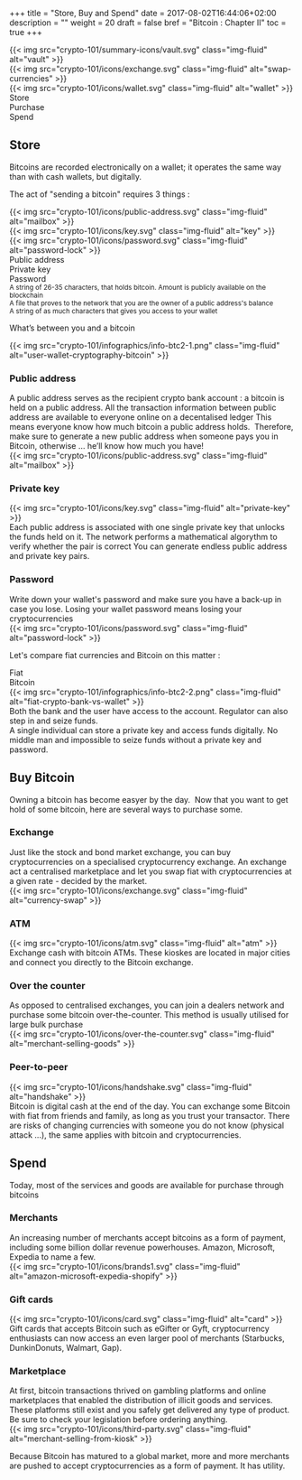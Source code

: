 +++
title = "Store, Buy and Spend"
date = 2017-08-02T16:44:06+02:00
description = ""
weight = 20
draft = false
bref = "Bitcoin : Chapter II"
toc = true
+++


<div class="container">
  <div class="row">
    <div class="col">
     {{< img src="crypto-101/summary-icons/vault.svg" class="img-fluid" alt="vault" >}}
    </div>
    <div class="col">
     {{< img src="crypto-101/icons/exchange.svg" class="img-fluid" alt="swap-currencies" >}}
    </div>
    <div class="col">
     {{< img src="crypto-101/icons/wallet.svg" class="img-fluid" alt="wallet" >}}
    </div>
  </div>
   <div class="row">
    <div class="col">
      Store
    </div>
    <div class="col">
      Purchase
    </div>
    <div class="col">
      Spend
    </div>
  </div>
</div>



## Store



Bitcoins are recorded electronically on a wallet; 
it operates the same way than with cash wallets, but digitally.

The act of "sending a bitcoin" requires 3 things :


<div class="container">
  <div class="row text-center mb-3">
    <div class="col">
     {{< img src="crypto-101/icons/public-address.svg" class="img-fluid" alt="mailbox" >}}
    </div>
    <div class="col">
     {{< img src="crypto-101/icons/key.svg" class="img-fluid" alt="key" >}}
    </div>
    <div class="col">
     {{< img src="crypto-101/icons/password.svg" class="img-fluid" alt="password-lock" >}}
    </div>
  </div>
  <div class="row text-center mb-2">
    <div class="col">
      Public address
    </div>
    <div class="col">
      Private key
    </div>
    <div class="col">
      Password
    </div>
  </div>
  <div class="row text-center">
    <div class="col">
     <small>A string of 26-35 characters, that holds bitcoin. Amount is publicly available on the blockchain</small>
    </div>
    <div class="col">
      <small>A file that proves to the network that you are the owner of a public address's balance</small>
    </div>
    <div class="col">
      <small>A string of as much characters that gives you access to your wallet</small>
    </div>
  </div>
</div>


What’s between you and a bitcoin


{{< img src="crypto-101/infographics/info-btc2-1.png" class="img-fluid" alt="user-wallet-cryptography-bitcoin" >}}





### Public address



<div class="container">
  <div class="row">
    <div class="col">
      A public address serves as the recipient crypto bank account : a bitcoin is held on a public address.
      All the transaction information between public address are available to everyone online on a decentalised ledger
      This means everyone know how much bitcoin a public address holds. 
      Therefore, make sure to generate a new public address when someone pays you in Bitcoin, otherwise … he’ll know how much you have!
    </div>
    <div class="col">
      {{< img src="crypto-101/icons/public-address.svg" class="img-fluid" alt="mailbox" >}}
    </div>
  </div>
</div>




### Private key



<div class="container">
  <div class="row">
    <div class="col">
      {{< img src="crypto-101/icons/key.svg" class="img-fluid" alt="private-key" >}}
    </div>
    <div class="col">
      Each public address is associated with one single private key that unlocks the funds held on it.  
      The network performs a mathematical algorythm to verify whether the pair is correct
      You can generate endless public address and private key pairs.
    </div>
  </div>
</div>




### Password



<div class="container">
  <div class="row">
    <div class="col">
      Write down your wallet's password and make sure you have a back-up in case you lose.
      Losing your wallet password means losing your cryptocurrencies
    </div>
    <div class="col">
      {{< img src="crypto-101/icons/password.svg" class="img-fluid" alt="password-lock" >}}
    </div>
  </div>
</div>

Let's compare fiat currencies and Bitcoin on this matter :

<div class="container">
  <div class="row">
    <div class="col">
      Fiat
    </div> 
    <div class="col">
      Bitcoin
    </div>
  </div>
  <div class="row">
    <div class="col">
      {{< img src="crypto-101/infographics/info-btc2-2.png" class="img-fluid" alt="fiat-crypto-bank-vs-wallet" >}}
    </div> 
  </div>
  <div class="row">
    <div class="col">
     Both the bank and the user have access to the account. Regulator can also step in and seize funds. 
    </div> 
    <div class="col">
      A single individual can store a private key and access funds digitally. No middle man and impossible to seize funds without a private key and password.
    </div>
  </div>




## Buy Bitcoin



Owning a bitcoin has become easyer by the day. 
Now that you want to get hold of some bitcoin, here are several ways to purchase some.




### Exchange


<div class="container">
  <div class="row">
    <div class="col">
      Just like the stock and bond market exchange, you can buy cryptocurrencies on a specialised cryptocurrency exchange. An exchange act a centralised marketplace and let you swap fiat with cryptocurrencies at a given rate - decided by the market.
    </div>
    <div class="col">
       {{< img src="crypto-101/icons/exchange.svg" class="img-fluid" alt="currency-swap" >}}
    </div>
  </div>
</div>



### ATM


<div class="container">
  <div class="row">
    <div class="col">
       {{< img src="crypto-101/icons/atm.svg" class="img-fluid" alt="atm" >}}
    </div>
    <div class="col">
      Exchange cash with bitcoin ATMs. These kioskes are located in major cities and connect you directly to the Bitcoin exchange.
    </div>
  </div>
</div>



### Over the counter 


<div class="container">
  <div class="row">
    <div class="col">
      As opposed to centralised exchanges, you can join a dealers network and purchase some bitcoin over-the-counter. This method is usually utilised for large bulk purchase
    </div>
    <div class="col">
       {{< img src="crypto-101/icons/over-the-counter.svg" class="img-fluid" alt="merchant-selling-goods" >}}
    </div>
  </div>
</div>



### Peer-to-peer


<div class="container">
  <div class="row">
    <div class="col">
       {{< img src="crypto-101/icons/handshake.svg" class="img-fluid" alt="handshake" >}}
    </div>
    <div class="col">
     Bitcoin is digital cash at the end of the day. You can exchange some Bitcoin with fiat from friends and family, as long as you trust your transactor. There are risks of changing currencies with someone you do not know (physical attack ...), the same applies with bitcoin and cryptocurrencies.
    </div>
  </div>
</div>





## Spend




Today, most of the services and goods are available for purchase through bitcoins



### Merchants


<div class="container">
  <div class="row">
    <div class="col">
     An increasing number of merchants accept bitcoins as a form of payment, including some billion dollar revenue powerhouses. Amazon, Microsoft, Expedia to name a few.
    </div>
    <div class="col">
       {{< img src="crypto-101/icons/brands1.svg" class="img-fluid" alt="amazon-microsoft-expedia-shopify" >}}
    </div>
  </div>
</div>



###  Gift cards


<div class="container">
  <div class="row">
    <div class="col">
     {{< img src="crypto-101/icons/card.svg" class="img-fluid" alt="card" >}}
    </div>
    <div class="col">
     Gift cards that accepts Bitcoin such as eGifter or Gyft, cryptocurrency enthusiasts can now access an even larger pool of merchants (Starbucks, DunkinDonuts, Walmart, Gap). 
    </div>
  </div>
</div>



### Marketplace


<div class="container">
  <div class="row">
    <div class="col">
    At first, bitcoin transactions thrived on gambling platforms and online marketplaces that enabled the distribution of illicit goods and services. These platforms still exist and you safely get delivered any type of product. Be sure to check your legislation before ordering anything.
    </div>
    <div class="col">
     {{< img src="crypto-101/icons/third-party.svg" class="img-fluid" alt="merchant-selling-from-kiosk" >}}
    </div>
  </div>
</div>


Because Bitcoin has matured to a global market, more and more merchants are pushed to accept cryptocurrencies as a form of payment.
It has utility.

